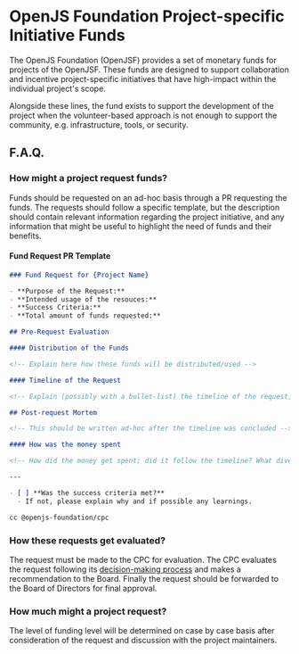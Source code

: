 # OpenJS Foundation Project-specific Initiative Funds

The OpenJS Foundation (OpenJSF) provides a set of monetary funds for projects of the OpenJSF. 
These funds are designed to support collaboration and incentive project-specific initiatives that have high-impact within the individual project's scope.

Alongside these lines, the fund exists to support the development of the project when the volunteer-based approach is not enough to support the community, e.g. infrastructure, tools, or security.

## F.A.Q.

### How might a project request funds?

Funds should be requested on an ad-hoc basis through a PR requesting the funds. The requests should follow a specific template,
but the description should contain relevant information regarding the project initiative, 
and any information that might be useful to highlight the need of funds and their benefits.

#### Fund Request PR Template

```md
### Fund Request for {Project Name}

- **Purpose of the Request:**
- **Intended usage of the resouces:**
- **Success Criteria:**
- **Total amount of funds requested:**

## Pre-Request Evaluation

#### Distribution of the Funds

<!-- Explain here how these funds will be distributed/used -->

#### Timeline of the Request

<!-- Explain (possibly with a bullet-list) the timeline of the request, and how/when each part of the funds are being used -->

## Post-request Mortem

<!-- This should be written ad-hoc after the timeline was concluded -->

#### How was the money spent

<!-- How did the money get spent; did it follow the timeline? What diverged? -->

---

- [ ] **Was the success criteria met?**
  - If not, please explain why and if possible any learnings.

cc @openjs-foundation/cpc 
```

### How these requests get evaluated?

The request must be made to the CPC for evaluation. The CPC evaluates the request following its [decision-making process](https://github.com/openjs-foundation/cross-project-council/blob/main/CPC-CHARTER.md#section-9-decision-making) and makes a recommendation to the Board.
Finally the request should be forwarded to the Board of Directors for final approval.

### How much might a project request?

The level of funding level will be determined on case by case basis after consideration of the request and discussion with the project maintainers.
